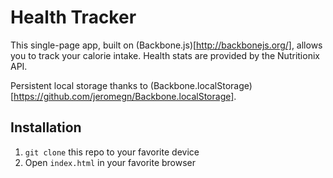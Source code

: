 # Health Tracker
This single-page app, built on (Backbone.js)[http://backbonejs.org/], allows you to track your calorie intake. Health stats are provided by the Nutritionix API.

Persistent local storage thanks to (Backbone.localStorage)[https://github.com/jeromegn/Backbone.localStorage].

## Installation
  1. `git clone` this repo to your favorite device
  2. Open `index.html` in your favorite browser

